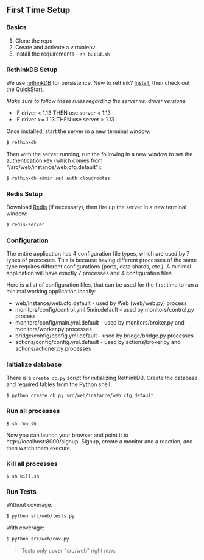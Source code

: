 ## First Time Setup

### Basics

1. Clone the repo
1. Create and activate a virtualenv
1. Install the requirements - `sh build.sh`

### RethinkDB Setup

We use [rethinkDB](http://www.rethinkdb.com/) for persistence. New to rethink? [Install](http://www.rethinkdb.com/docs/install/), then check out the [QuickStart](http://www.rethinkdb.com/docs/quickstart/).

*Make sure to follow these rules regarding the server vs. driver versions:*

- IF driver < 1.13 THEN use server < 1.13
- IF driver >= 1.13 THEN use server > 1.13

Once installed, start the server in a new terminal window:

```sh
$ rethinkdb
```

Then with the server running, run the following in a new window to set the authentication key (which comes from "/src/web/instance/web.cfg.default"):

```sh
$ rethinkdb admin set auth cloudroutes
```

### Redis Setup

Download [Redis](http://redis.io/download) (if necessary), then fire up the server in a new terminal window:

```sh
$ redis-server
```

### Configuration

The entire application has 4 configuration file types, which are used by 7 types of processes. This is because having different processes of the same type requires different configurations (ports, data shards, etc.). A minimal application will have exactly 7 processes and 4 configuration files.

Here is a list of configuration files, that can be used for the first time to run a minimal working application locally:

 - web/instance/web.cfg.default - used by Web (web/web.py) process
 - monitors/config/control.yml.5min.default - used by monitors/control.py process
 - monitors/config/main.yml.default - used by monitors/broker.py and monitors/worker.py processes
 - bridge/config/config.yml.default - used by bridge/bridge.py processes
 - actions/config/config.yml.default - used by actions/broker.py and actions/actioner.py processes

### Initialize database

There is a `create_db.py` script for initializing RethinkDB. Create the database and required tables from the Python shell:

```sh
$ python create_db.py src/web/instance/web.cfg.default
```

### Run all processes

```
$ sh run.sh
```

Now you can launch your browser and point it to http://localhost:8000/signup. Signup, create a monitor and a reaction, and then watch them execute.

### Kill all processes

```
$ sh kill.sh
```

### Run Tests

Without coverage:

```sh
$ python src/web/tests.py
```

With coverage:

```sh
$ python src/web/cov.py
```

> Tests only cover "src/web" right now.
